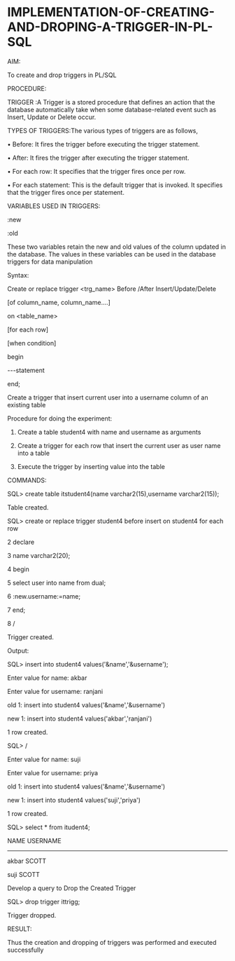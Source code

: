 # IMPLEMENTATION-OF-CREATING-AND-DROPING-A-TRIGGER-IN-PL-SQL

AIM:

To create and drop triggers in PL/SQL

PROCEDURE:

TRIGGER :A Trigger is a stored procedure that defines an action that the database automatically take when some database-related event such as Insert, Update or Delete occur.

TYPES OF TRIGGERS:The various types of triggers are as follows,

• Before: It fires the trigger before executing the trigger statement.

• After: It fires the trigger after executing the trigger statement.

• For each row: It specifies that the trigger fires once per row.

• For each statement: This is the default trigger that is invoked. It specifies that the trigger fires once per statement.

VARIABLES USED IN TRIGGERS:

:new

:old

These two variables retain the new and old values of the column updated in the database. The values in these variables can be used in the database triggers for data manipulation

Syntax:

Create or replace trigger <trg_name> Before /After Insert/Update/Delete

[of column_name, column_name....]

on <table_name>

[for each row]

[when condition]

begin

---statement

end;

Create a trigger that insert current user into a username column of an existing table

Procedure for doing the experiment:

1. Create a table student4 with name and username as arguments

2. Create a trigger for each row that insert the current user as user name into a table

3. Execute the trigger by inserting value into the table

 COMMANDS:

SQL> create table itstudent4(name varchar2(15),username varchar2(15));

Table created.

SQL> create or replace trigger student4 before insert on student4 for each row

2 declare

3 name varchar2(20);

4 begin

5 select user into name from dual;

6 :new.username:=name;

7 end;

8 /

Trigger created.

Output:

SQL> insert into student4 values('&name','&username');

Enter value for name: akbar

Enter value for username: ranjani

old 1: insert into student4 values('&name','&username')

new 1: insert into student4 values('akbar','ranjani')

1 row created.

SQL> /

Enter value for name: suji

Enter value for username: priya

old 1: insert into student4 values('&name','&username')

new 1: insert into student4 values('suji','priya')

1 row created.

SQL> select * from itudent4;

NAME USERNAME
--------------- ---------------

akbar SCOTT

suji SCOTT

Develop a query to Drop the Created Trigger

SQL> drop trigger ittrigg;

Trigger dropped.

RESULT:

Thus the creation and dropping of triggers was performed and executed successfully
